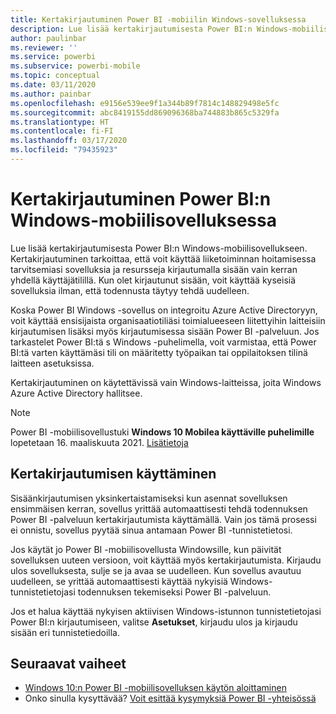 ```yaml
---
title: Kertakirjautuminen Power BI -mobiilin Windows-sovelluksessa
description: Lue lisää kertakirjautumisesta Power BI:n Windows-mobiilisovellukseen. Kertakirjautuminen tarkoittaa, että voit käyttää liiketoiminnan hoitamisessa tarvitsemiasi sovelluksia ja resursseja kirjautumalla sisään vain kerran yhdellä käyttäjätilillä.
author: paulinbar
ms.reviewer: ''
ms.service: powerbi
ms.subservice: powerbi-mobile
ms.topic: conceptual
ms.date: 03/11/2020
ms.author: painbar
ms.openlocfilehash: e9156e539ee9f1a344b89f7814c148829498e5fc
ms.sourcegitcommit: abc8419155dd869096368ba744883b865c5329fa
ms.translationtype: HT
ms.contentlocale: fi-FI
ms.lasthandoff: 03/17/2020
ms.locfileid: "79435923"
---
```

# <a name="single-sign-on-in-the-power-bi-mobile-windows-app"></a>Kertakirjautuminen Power BI:n Windows-mobiilisovelluksessa

Lue lisää kertakirjautumisesta Power BI:n Windows-mobiilisovellukseen. Kertakirjautuminen tarkoittaa, että voit käyttää liiketoiminnan hoitamisessa tarvitsemiasi sovelluksia ja resursseja kirjautumalla sisään vain kerran yhdellä käyttäjätilillä. Kun olet kirjautunut sisään, voit käyttää kyseisiä sovelluksia ilman, että todennusta täytyy tehdä uudelleen. 

Koska Power BI Windows -sovellus on integroitu Azure Active Directoryyn, voit käyttää ensisijaista organisaatiotiliäsi toimialueeseen liitettyihin laitteisiin kirjautumisen lisäksi myös kirjautumisessa sisään Power BI -palveluun. Jos tarkastelet Power BI:tä s Windows -puhelimella, voit varmistaa, että Power BI:tä varten käyttämäsi tili on määritetty työpaikan tai oppilaitoksen tilinä laitteen asetuksissa.  

Kertakirjautuminen on käytettävissä vain Windows-laitteissa, joita Windows Azure Active Directory hallitsee.

>[!NOTE]
>Power BI -mobiilisovellustuki **Windows 10 Mobilea käyttäville puhelimille** lopetetaan 16. maaliskuuta 2021. [Lisätietoja](https://go.microsoft.com/fwlink/?linkid=2121400)

## <a name="sign-in-with-sso"></a>Kertakirjautumisen käyttäminen

Sisäänkirjautumisen yksinkertaistamiseksi kun asennat sovelluksen ensimmäisen kerran, sovellus yrittää automaattisesti tehdä todennuksen Power BI -palveluun kertakirjautumista käyttämällä. Vain jos tämä prosessi ei onnistu, sovellus pyytää sinua antamaan Power BI -tunnistetietosi.  

Jos käytät jo Power BI -mobiilisovellusta Windowsille, kun päivität sovelluksen uuteen versioon, voit käyttää myös kertakirjautumista. Kirjaudu ulos sovelluksesta, sulje se ja avaa se uudelleen. Kun sovellus avautuu uudelleen, se yrittää automaattisesti käyttää nykyisiä Windows-tunnistetietojasi todennuksen tekemiseksi Power BI -palveluun. 

Jos et halua käyttää nykyisen aktiivisen Windows-istunnon tunnistetietojasi Power BI:n kirjautumiseen, valitse **Asetukset**, kirjaudu ulos ja kirjaudu sisään eri tunnistetiedoilla. 
 
## <a name="next-steps"></a>Seuraavat vaiheet

- [Windows 10:n Power BI -mobiilisovelluksen käytön aloittaminen](mobile-windows-10-phone-app-get-started.md)
- Onko sinulla kysyttävää? [Voit esittää kysymyksiä Power BI -yhteisössä](https://community.powerbi.com/)

